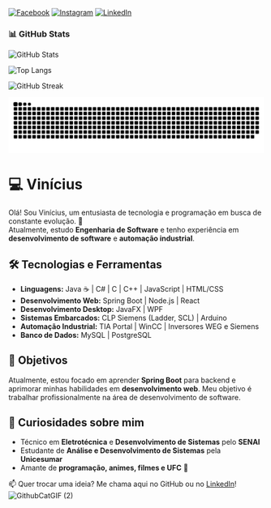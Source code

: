 [![Facebook](https://img.shields.io/badge/Facebook-1877F2?style=for-the-badge&logo=facebook&logoColor=white)](https://www.facebook.com/vinicius.v.santos) [![Instagram](https://img.shields.io/badge/Instagram-E4405F?style=for-the-badge&logo=instagram&logoColor=white)](https://www.instagram.com/vitorino_vini/) [![LinkedIn](https://img.shields.io/badge/LinkedIn-0A66C2?style=for-the-badge&logo=linkedin&logoColor=white)](https://www.linkedin.com/in/viniciusvitorinodossantos/)

### 📊 GitHub Stats

![GitHub Stats](https://github-readme-stats.vercel.app/api?username=ViniciusVitorinoSantos&show_icons=true&theme=merko&bg_color=00000000)

![Top Langs](https://github-readme-stats.vercel.app/api/top-langs/?username=ViniciusVitorinoSantos&layout=compact&theme=merko&bg_color=00000000)

![GitHub Streak](https://streak-stats.demolab.com?user=ViniciusVitorinoSantos&theme=merko&background=00000000)



<picture>
  <source
    media="(prefers-color-scheme: dark)"
    srcset="https://raw.githubusercontent.com/platane/snk/output/github-contribution-grid-snake-dark.svg"
  />
  <source
    media="(prefers-color-scheme: light)"
    srcset="https://raw.githubusercontent.com/platane/snk/output/github-contribution-grid-snake.svg"
  />
  <img
    alt="github contribution grid snake animation"
    src="https://raw.githubusercontent.com/platane/snk/output/github-contribution-grid-snake.svg"
  />
</picture>

# 💻 Vinícius 

Olá! Sou Vinícius, um entusiasta de tecnologia e programação em busca de constante evolução. 🚀  
Atualmente, estudo **Engenharia de Software** e tenho experiência em **desenvolvimento de software** e **automação industrial**.  

## 🛠️ Tecnologias e Ferramentas  
- **Linguagens:** Java ☕ | C# | C | C++ | JavaScript | HTML/CSS  
- **Desenvolvimento Web:** Spring Boot | Node.js | React  
- **Desenvolvimento Desktop:** JavaFX | WPF  
- **Sistemas Embarcados:** CLP Siemens (Ladder, SCL) | Arduino  
- **Automação Industrial:** TIA Portal | WinCC | Inversores WEG e Siemens  
- **Banco de Dados:** MySQL | PostgreSQL  

## 🎯 Objetivos  
Atualmente, estou focado em aprender **Spring Boot** para backend e aprimorar minhas habilidades em **desenvolvimento web**. Meu objetivo é trabalhar profissionalmente na área de desenvolvimento de software.  

## 📌 Curiosidades sobre mim  
- Técnico em **Eletrotécnica** e **Desenvolvimento de Sistemas** pelo **SENAI**  
- Estudante de **Análise e Desenvolvimento de Sistemas** pela **Unicesumar**  
- Amante de **programação, animes, filmes e UFC** 🥋  

📫 Quer trocar uma ideia? Me chama aqui no GitHub ou no [LinkedIn](https://www.linkedin.com/in/viniciusvitorinodossantos/)!  
![GithubCatGIF (2)](https://github.com/user-attachments/assets/cf652bc9-d341-4b81-b017-a7034445aa31)

